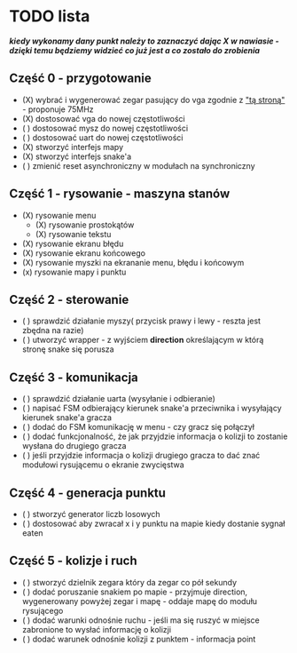 # TODO lista
***kiedy wykonamy dany punkt należy to zaznaczyć dając X w nawiasie - dzięki temu będziemy widzieć co już jest a co zostało do zrobienia***
## Część 0 - przygotowanie
- (X) wybrać i wygenerować zegar pasujący do vga zgodnie z ["tą stroną"](http://martin.hinner.info/vga/timing.html) - proponuje 75MHz
- (X) dostosować vga do nowej częstotliwości
- ( ) dostosować mysz do nowej częstotliwości
- ( ) dostosować uart do nowej częstotliwości
- (X) stworzyć interfejs mapy
- (X) stworzyć interfejs snake'a
- ( ) zmienić reset asynchroniczny w modułach na synchroniczny

## Część 1 - rysowanie - maszyna stanów
- (X) rysowanie menu
    - (X) rysowanie prostokątów
    - (X) rysowanie tekstu
- (X) rysowanie ekranu błędu
- (X) rysowanie ekranu końcowego
- (X) rysowanie myszki na ekrananie menu, błędu i końcowym
- (x) rysowanie mapy i punktu 

## Część 2 - sterowanie
- ( ) sprawdzić działanie myszy( przycisk prawy i lewy - reszta jest zbędna na razie)
- ( ) utworzyć wrapper - z wyjściem **direction** określającym w którą stronę snake się porusza

## Część 3 - komunikacja
- ( ) sprawdzić działanie uarta (wysyłanie i odbieranie)
- ( ) napisać FSM odbierający kierunek snake'a przeciwnika i wysyłający kierunek snake'a gracza
- ( ) dodać do FSM komunikację w menu - czy gracz się połączył
- ( ) dodać funkcjonalność, że jak przyjdzie informacja o kolizji to zostanie wysłana do drugiego gracza
- ( ) jeśli przyjdzie informacja o kolizji drugiego gracza to dać znać modułowi rysującemu o ekranie zwycięstwa

## Część 4 - generacja punktu
- ( ) stworzyć generator liczb losowych
- ( ) dostosować aby zwracał x i y punktu na mapie kiedy dostanie sygnał eaten

## Część 5 - kolizje i ruch
- ( ) stworzyć dzielnik zegara który da zegar co pół sekundy
- ( ) dodać poruszanie snakiem po mapie - przyjmuje direction, wygenerowany powyżej zegar i mapę - oddaje mapę do modułu rysującego
- ( ) dodać warunki odnośnie ruchu - jeśli ma się ruszyć w miejsce zabronione to wysłać informację o kolizji
- ( ) dodać warunek odnośnie kolizji z punktem - informacja point